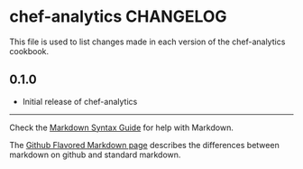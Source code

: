chef-analytics CHANGELOG
========================

This file is used to list changes made in each version of the chef-analytics cookbook.

0.1.0
-----
- Initial release of chef-analytics

- - -
Check the [Markdown Syntax Guide](http://daringfireball.net/projects/markdown/syntax) for help with Markdown.

The [Github Flavored Markdown page](http://github.github.com/github-flavored-markdown/) describes the differences between markdown on github and standard markdown.
